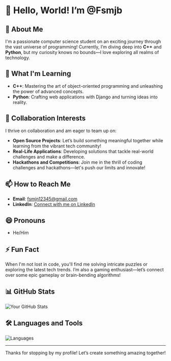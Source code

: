 # 👋 Hello, World! I’m @Fsmjb

## 👀 About Me
I'm a passionate computer science student on an exciting journey through the vast universe of programming! Currently, I’m diving deep into **C++** and **Python**, but my curiosity knows no bounds—I love exploring all realms of technology.

## 🌱 What I'm Learning
- **C++**: Mastering the art of object-oriented programming and unleashing the power of advanced concepts.
- **Python**: Crafting web applications with Django and turning ideas into reality.

## 💞️ Collaboration Interests
I thrive on collaboration and am eager to team up on:
- **Open Source Projects**: Let’s build something meaningful together while learning from the vibrant tech community!
- **Real-Life Applications**: Developing solutions that tackle real-world challenges and make a difference.
- **Hackathons and Competitions**: Join me in the thrill of coding challenges and hackathons—let's push our limits and innovate!

## 📫 How to Reach Me
- **Email**: [fsmjn12345@gmail.com](mailto:fsmjn12345@gmail.com)
- **LinkedIn**: [Connect with me on LinkedIn](https://www.linkedin.com/in/muhammad-junaid-2038a72a3?utm_source=share&utm_campaign=share_via&utm_content=profile&utm_medium=android_app)

## 😄 Pronouns
- He/Him

## ⚡ Fun Fact
When I'm not lost in code, you'll find me solving intricate puzzles or exploring the latest tech trends. I’m also a gaming enthusiast—let’s connect over some epic gameplay or brain-bending algorithms!

## 📊 GitHub Stats
![Your GitHub Stats](https://github-readme-stats.vercel.app/api?username=Fsmjb&show_icons=true&hide_title=true&count_private=true&theme=radical)

## 🛠️ Languages and Tools
![Languages](https://github-readme-stats.vercel.app/api/top-langs/?username=Fsmjb&layout=compact&theme=radical)

---

Thanks for stopping by my profile! Let’s create something amazing together!
